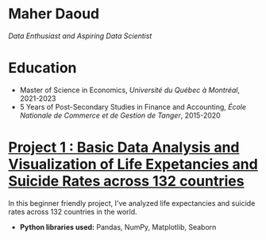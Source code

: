 
# Maher Daoud
*Data Enthusiast and Aspiring Data Scientist*

# Education
* Master of Science in Economics, *Université du Québec à Montréal*, 2021-2023
* 5 Years of Post-Secondary Studies in Finance and Accounting, *École Nationale de Commerce et de Gestion de Tanger*, 2015-2020

# [Project 1 : Basic Data Analysis and Visualization of Life Expetancies and Suicide Rates across 132 countries](https://jovian.ai/maherdaoud/myfirstproject)

In this beginner friendly project, I've analyzed life expectancies and suicide rates across 132 countries in the world. 
* **Python libraries used:** Pandas, NumPy, Matplotlib, Seaborn
